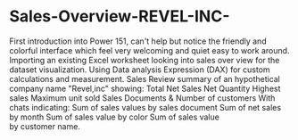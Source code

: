 # Sales-Overview-REVEL-INC-
First introduction into Power 151, can't help but notice the friendly and colorful
interface which feel very welcoming and quiet easy to work around. Importing an
existing Excel worksheet looking into sales over view for the dataset visualization.
Using Data analysis Expression (DAX) for custom calculations and measurement.
Sales Review summary of an hypothetical company name "Revel,inc" showing:
Total Net Sales
Net Quantity
Highest sales
Maximum unit sold
Sales Documents &
Number of customers
With chats indicating:
Sum of sales values by sales document
Sum of net sales by month
Sum of sales value by color
Sum of sales value by customer name.
